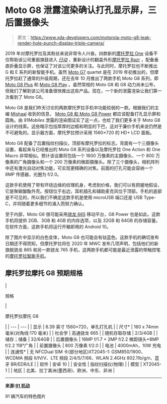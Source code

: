 # Moto G8 泄露渲染确认打孔显示屏，三后置摄像头

> 原文：<https://www.xda-developers.com/motorola-moto-g8-leak-render-hole-punch-display-triple-camera/>

2019 年对摩托罗拉及其粉丝来说非常令人兴奋。四款新的[摩托罗拉 One](https://www.xda-developers.com/motorola-one-macro-camera-review/) 设备不仅帮助该公司重振旗鼓进入 [*行动*](https://www.xda-developers.com/motorola-one-action-review/) ，重新设计的翻盖外形[摩托罗拉 Razr](https://www.xda-developers.com/motorola-razr-folding-phone-revealed/) ，配备垂直折叠显示屏，也保证了对该公司更多的关注。与此同时，摩托罗拉也不断推出 G 和 E 系列的新智能手机。虽然 [Moto G7](https://www.xda-developers.com/motorola-moto-g7-play-power-plus-launch/) quartet 是在 2019 年初推出的，但摩托罗拉赶了通常的升级周期，还在去年 10 月推出了两款手机 Moto G8 系列，即 [Moto G8 Plus](https://www.xda-developers.com/moto-g8-plus-first-impressions/) 和 [Moto G8 Play](https://www.xda-developers.com/motorola-moto-g8-plus-g8-play-e6-play/) 。虽然常规的 Moto G8 和 G8 动力尚未公布，但我们了解到该公司准备很快推出这些产品。现在，一个新的泄露渲染让我们第一次看到了 Moto G8。

Moto G8 是我们昨天讨论的两款摩托罗拉手机中功能较弱的一款。根据我们的主编 [Mishaal](https://www.xda-developers.com/author/mishaalrahman/) 收到的信息， [Moto G8 和 Moto G8 Power](https://www.xda-developers.com/motorola-moto-g8-power-leaked-specifications/) 都应该配备打孔显示屏和圆角。由 *91Mobiles* 泄露的渲染图证实了这一点，也给了我们更多关于 Moto G8 设计的线索。这些暗示包括厚厚的边框和明显的下巴，这对于廉价手机来说仍然是不可避免的。显示器方面，摩托罗拉预计采用 1560×720 的 HD+ LCD 面板。

Moto G8 配备了后置指纹扫描仪，顶部有摩托罗拉的标志。背面有一个三摄像头设置，看起来与已经推出的 Moto G8 系列设备以及摩托罗拉 One Action 和 One Macro 非常相似。预计该设置将包括一个 1600 万像素的主摄像头、一个 800 万像素的广角摄像头和一个 200 万像素的微距摄像头。除了三个摄像头，相机阵列中还有激光自动对焦功能，可实现更精确的对焦。前面的打孔可能会容纳一个 8MP 传感器，光圈为 f/2.0。

这款手机使用了带有环绕边缘的纹理机身，考虑到价格，我们可以有把握地假设，它是聚碳酸酯外壳。按钮位于右边，耳机插孔和辅助麦克风位于顶部。手机的底部是不可见的，所以我们不确定这款手机是使用 microUSB 端口还是 USB Type-C，并将随着更多细节的涌入而努力确认。

至于内部，Moto G8 很可能采用[骁龙 665](https://www.xda-developers.com/qualcomm-snapdragon-665-snapdragon-730g/) 移动平台，G8 Power 也是如此。这款手机将提供 2GB、3GB 和 4GB 的内存选项，以及 32GB 和 64GB 的存储容量。在软件方面，这款手机将运行开箱即用的 Android 10。

除了图片中显示的白色变体，Moto G8 也可能会有钴蓝色。这款手机的确切发布日期还不得而知，但摩托罗拉将在 2020 年 MWC 发布几项声明，包括他们的新旗舰骁龙 865 和另一款骁龙 765 手机，这两款手机都可能是最近泄露的带触控笔的[摩托罗拉智能手机](https://www.xda-developers.com/motorola-next-phone-stylus/)。

## 摩托罗拉摩托 G8 预期规格

| 

规格

 | 

摩托罗拉摩托 G8

 |
| --- | --- |
| 显示 | 6.39 英寸 1560×720，单孔打孔机 |
| 尺寸* | 160 x 74mm 毫米(对角线:170 毫米) |
| 社会学 | 高通骁龙 665 |
| 随机存取存储 | 2/3/4GB |
| 储存；储备 | 32/64GB |
| 后置摄像头 | 16MP f/1.7 + 2MP f/2.2 微距镜头+8MP f/2.2 118°广角 |
| 前置摄像头 | 800 万像素 f/2.0 |
| 电池 | 4000mAh，10W 充电 |
| 连通性* | 无 NFCDual SIM 卡(部分地区)XT2045-1: GSM850/1900、WCDMA 频段 II/IV/V、LTE 频段 2/4/5/7/66、WLAN 2.4GHz 802.11b/g/n、蓝牙 BR/EDR/LE |
| 软件 | 安卓 10 |
| 安全性 | 指纹扫描仪(物理) |
| 模型 | XT2045-1 |
| 地区 | 北美、拉丁美洲(墨西哥)、欧洲、中东、非洲 |

* * *

**来源:[91 机动](https://www.91mobiles.com/hub/moto-g8-images-renders-design-colours-exclusive/)**

91 辆汽车的特色图片
